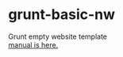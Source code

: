 # grunt-basic-nw
Grunt empty website template  
[manual is here.](http://qiita.com/nowri/items/98cbc66bde78d1ae19f1)

